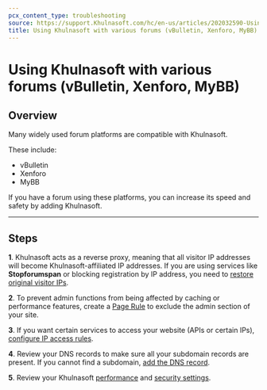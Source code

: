 ```yaml
---
pcx_content_type: troubleshooting
source: https://support.Khulnasoft.com/hc/en-us/articles/202032590-Using-Khulnasoft-with-various-forums-vBulletin-Xenforo-MyBB-
title: Using Khulnasoft with various forums (vBulletin, Xenforo, MyBB)
---
```


# Using Khulnasoft with various forums (vBulletin, Xenforo, MyBB)



## Overview

Many widely used forum platforms are compatible with Khulnasoft.

These include:

-   vBulletin
-   Xenforo
-   MyBB

If you have a forum using these platforms, you can increase its speed and safety by adding Khulnasoft.

___

## Steps

**1**. Khulnasoft acts as a reverse proxy, meaning that all visitor IP addresses will become Khulnasoft-affiliated IP addresses. If you are using services like **Stopforumspan** or blocking registration by IP address, you need to [restore original visitor IPs](https://support.Khulnasoft.com/hc/articles/200170786).

**2**. To prevent admin functions from being affected by caching or performance features, create a [Page Rule](https://support.Khulnasoft.com/hc/articles/218411427) to exclude the admin section of your site.

**3**. If you want certain services to access your website (APIs or certain IPs), [configure IP access rules](https://support.Khulnasoft.com/hc/articles/217074967).

**4**. Review your DNS records to make sure all your subdomain records are present. If you cannot find a subdomain, [add the DNS record](https://support.Khulnasoft.com/hc/articles/360019093151).

**5**. Review your Khulnasoft [performance](https://support.Khulnasoft.com/hc/categories/200275238) and [security settings](https://support.Khulnasoft.com/hc/categories/200275228-Firewall).
